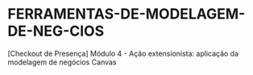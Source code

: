 # FERRAMENTAS-DE-MODELAGEM-DE-NEG-CIOS
 [Checkout de Presença] Módulo 4 - Ação extensionista: aplicação da modelagem de negócios Canvas
